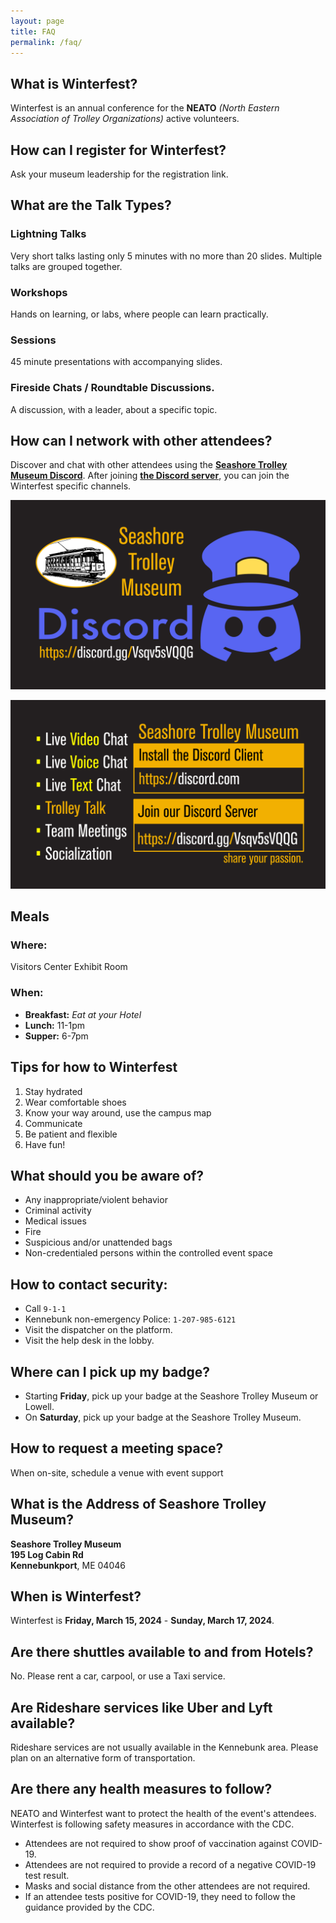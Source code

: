 ```yaml
---
layout: page
title: FAQ
permalink: /faq/
---
```


## What is Winterfest?

Winterfest is an annual conference for the **NEATO** _(North Eastern Association of Trolley Organizations)_ active volunteers.

## How can I register for Winterfest?

Ask your museum leadership for the registration link.


## What are the Talk Types?

### Lightning Talks
Very short talks lasting only 5 minutes with no more than 20 slides.
Multiple talks are grouped together.


### Workshops
Hands on learning, or labs, where people can learn practically.


### Sessions
45 minute presentations with accompanying slides.


### Fireside Chats / Roundtable Discussions.
A discussion, with a leader, about a specific topic.


## How can I network with other attendees?
Discover and chat with other attendees using the **[Seashore Trolley Museum Discord](https://discord.gg/Vsqv5sVQQG)**. After joining **[the Discord server](https://discord.gg/Vsqv5sVQQG)**, you can join the Winterfest specific channels.

[![](/assets/images/discord/front.png)](https://discord.gg/Vsqv5sVQQG)

[![](/assets/images/discord/back.png)](https://discord.gg/Vsqv5sVQQG)



## Meals	
### Where:	
Visitors Center Exhibit Room	
	
### When:	
* **Breakfast:** _Eat at your Hotel_
* **Lunch:** 11-1pm
* **Supper:** 6-7pm

## Tips for how to Winterfest
1. Stay hydrated
2. Wear comfortable shoes
3. Know your way around, use the campus map
4. Communicate
5. Be patient and flexible
6. Have fun!



## What should you be aware of?
* Any inappropriate/violent behavior
* Criminal activity
* Medical issues
* Fire
* Suspicious and/or unattended bags
* Non-credentialed persons within the controlled event space

## How to contact security:
* Call `9-1-1`
* Kennebunk non-emergency Police: `1-207-985-6121`
* Visit the dispatcher on the platform.
* Visit the help desk in the lobby.


## Where can I pick up my badge?
* Starting **Friday**, pick up your badge at the Seashore Trolley Museum or Lowell.
* On **Saturday**, pick up your badge at the Seashore Trolley Museum.

## How to request a meeting space?
When on-site, schedule a venue with event support


## What is the Address of Seashore Trolley Museum?

**Seashore Trolley Museum**<br />
**195 Log Cabin Rd**<br />
**Kennebunkport**, ME 04046

## When is Winterfest?

Winterfest is **Friday, March 15, 2024** - **Sunday, March 17, 2024**.

## Are there shuttles available to and from Hotels?

No. Please rent a car, carpool, or use a Taxi service.

## Are Rideshare services like Uber and Lyft available?

Rideshare services are not usually available in the Kennebunk area. Please plan on an alternative form of transportation.


## Are there any health measures to follow?

NEATO and Winterfest want to protect the health of the event's attendees. Winterfest is following safety measures in accordance with the CDC.

* Attendees are not required to show proof of vaccination against COVID-19.
* Attendees are not required to provide a record of a negative COVID-19 test result.
* Masks and social distance from the other attendees are not required.
* If an attendee tests positive for COVID-19, they need to follow the guidance provided by the CDC.




